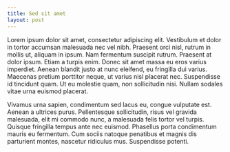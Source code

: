 ```yaml
---
title: Sed sit amet
layout: post
---
```

Lorem ipsum dolor sit amet, consectetur adipiscing elit. Vestibulum et dolor in tortor accumsan malesuada nec vel nibh. Praesent orci nisl, rutrum in mollis ut, aliquam in ipsum. Nam fermentum suscipit rutrum. Praesent at dolor ipsum. Etiam a turpis enim. Donec sit amet massa eu eros varius imperdiet. Aenean blandit justo at nunc eleifend, eu fringilla dui varius. Maecenas pretium porttitor neque, ut varius nisl placerat nec. Suspendisse id tincidunt quam. Ut eu molestie quam, non sollicitudin nisi. Nullam sodales vitae urna euismod placerat.

Vivamus urna sapien, condimentum sed lacus eu, congue vulputate est. Aenean a ultrices purus. Pellentesque sollicitudin, risus vel gravida malesuada, elit mi commodo nunc, a malesuada felis tortor vel turpis. Quisque fringilla tempus ante nec euismod. Phasellus porta condimentum mauris eu fermentum. Cum sociis natoque penatibus et magnis dis parturient montes, nascetur ridiculus mus. Suspendisse potenti.
